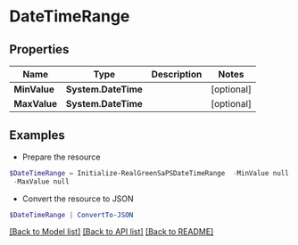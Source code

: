 # DateTimeRange
## Properties

Name | Type | Description | Notes
------------ | ------------- | ------------- | -------------
**MinValue** | **System.DateTime** |  | [optional] 
**MaxValue** | **System.DateTime** |  | [optional] 

## Examples

- Prepare the resource
```powershell
$DateTimeRange = Initialize-RealGreenSaPSDateTimeRange  -MinValue null `
 -MaxValue null
```

- Convert the resource to JSON
```powershell
$DateTimeRange | ConvertTo-JSON
```

[[Back to Model list]](../README.md#documentation-for-models) [[Back to API list]](../README.md#documentation-for-api-endpoints) [[Back to README]](../README.md)

